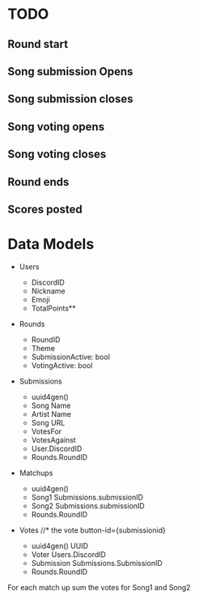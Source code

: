 # TODO

## Round start

## Song submission Opens

## Song submission closes

## Song voting opens

## Song voting closes

## Round ends

## Scores posted


# Data Models

- Users
  - DiscordID
  - Nickname
  - Emoji
  - TotalPoints**
  
- Rounds
  - RoundID
  - Theme
  - SubmissionActive: bool
  - VotingActive: bool

- Submissions
  - uuid4gen()
  - Song Name
  - Artist Name
  - Song URL
  - VotesFor
  - VotesAgainst
  - User.DiscordID
  - Rounds.RoundID

- Matchups
  - uuid4gen()
  - Song1 Submissions.submissionID
  - Song2 Submissions.submissionID
  - Rounds.RoundID

- Votes //* the vote button-id={submissionid}
  - uuid4gen() UUID
  - Voter Users.DiscordID
  - Submission Submissions.SubmissionID
  - Rounds.RoundID
  

For each match up sum the votes for Song1 and Song2